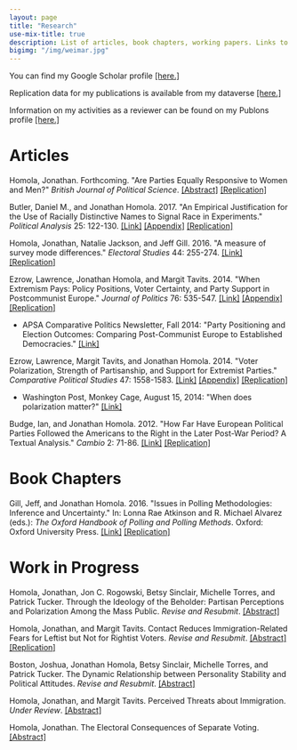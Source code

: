 ```yaml
---
layout: page
title: "Research"
use-mix-title: true
description: List of articles, book chapters, working papers. Links to abstracts, Google Scholar, replication files, and Publons.
bigimg: "/img/weimar.jpg"
---
```

You can find my Google Scholar profile <a href="https://scholar.google.com/citations?user=aSE6nxMAAAAJ" target="_blank">[here.]</a>

Replication data for my publications is available from my dataverse <a href="https://dataverse.harvard.edu/dataverse/jhomola" target="_blank">[here.]</a>

Information on my activities as a reviewer can be found on my Publons profile <a href="https://publons.com/a/1249053/" target="_blank">[here.]</a>

# Articles

Homola, Jonathan. Forthcoming. "Are Parties Equally Responsive to Women and Men?" *British Journal of Political Science*. [[Abstract]](http://jhomola.com/abstracts#responsiveness) [[Replication]](http://dx.doi.org/10.7910/DVN/K1TVXL "Replication Files")

Butler, Daniel M., and Jonathan Homola. 2017. "An Empirical Justification for the Use of Racially Distinctive Names to Signal Race in Experiments." *Political Analysis* 25: 122-130. [[Link]](https://doi.org/10.1017/pan.2016.15 "Political Analysis") <a href="http://jhomola.com/files/ButlerHomola_2017_PA_Excludability_Appendix.pdf" target="_blank">[Appendix]</a> [[Replication]](http://dx.doi.org/10.7910/DVN/LUGBL1 "Replication Files")

Homola, Jonathan, Natalie Jackson, and Jeff Gill. 2016. "A measure of survey mode differences." *Electoral Studies* 44: 255-274. [[Link]](http://dx.doi.org/10.1016/j.electstud.2016.06.010 "Electoral Studies") [[Replication]](http://dx.doi.org/10.7910/DVN/BHEM8T "Replication Files")

Ezrow, Lawrence, Jonathan Homola, and Margit Tavits. 2014. "When Extremism Pays: Policy Positions, Voter Certainty, and Party Support in Postcommunist Europe." *Journal of Politics* 76: 535-547. [[Link]](http://dx.doi.org/10.1017/S0022381613001461 "Journal of Politics") <a href="http://jhomola.com/files/EzrowHomolaTavits_2014_JOP_WhenExtremismPays_Appendix.pdf" target="_blank">[Appendix]</a> [[Replication]](http://dx.doi.org/10.7910/DVN/ZSBLXF "Replication Files")
 * APSA Comparative Politics Newsletter, Fall 2014: "Party Positioning and Election Outcomes: Comparing Post-Communist Europe to Established Democracies." [[Link]](http://charlescrabtree.com/archived_newsletters/2014_fall.pdf "Comparative Politics Newsletter")

Ezrow, Lawrence, Margit Tavits, and Jonathan Homola. 2014. "Voter Polarization, Strength of Partisanship, and Support for Extremist Parties." *Comparative Political Studies* 47: 1558-1583. [[Link]](http://dx.doi.org/10.1177/0010414013512605 "Comparative Political Studies") <a href="http://jhomola.com/files/EzrowTavitsHomola_2014_CPS_PolarizationExtremism_Appendix.pdf" target="_blank">[Appendix]</a> [[Replication]](http://dx.doi.org/10.7910/DVN/MP5XXC "Replication Files")
 * Washington Post, Monkey Cage, August 15, 2014: "When does polarization matter?" [[Link]](http://www.washingtonpost.com/blogs/monkey-cage/wp/2014/08/15/when-does-polarization-matter/ "Washington Post/Monkey Cage")

Budge, Ian, and Jonathan Homola. 2012. "How Far Have European Political Parties Followed the Americans to the Right in the Later Post-War Period? A Textual Analysis." *Cambio* 2: 71-86. [[Link]](http://dx.doi.org/10.13128/cambio-19435 "Cambio") [[Replication]](http://dx.doi.org/10.7910/DVN/NZFAXI "Replication Files")

# Book Chapters

Gill, Jeff, and Jonathan Homola. 2016. "Issues in Polling Methodologies: Inference and Uncertainty." In: Lonna Rae Atkinson and R. Michael Alvarez (eds.): *The Oxford Handbook of Polling and Polling Methods*. Oxford: Oxford University Press. [[Link]](http://dx.doi.org/10.1093/oxfordhb/9780190213299.013.11 "OUP Handbooks") [[Replication]](http://dx.doi.org/10.7910/DVN/X9NUOJ "Replication Files")

# Work in Progress

Homola, Jonathan, Jon C. Rogowski, Betsy Sinclair, Michelle Torres, and Patrick Tucker. Through the Ideology of the Beholder: Partisan Perceptions and Polarization Among the Mass Public. *Revise and Resubmit*. [[Abstract]](http://jhomola.com/abstracts#ideology)

Homola, Jonathan, and Margit Tavits. Contact Reduces Immigration-Related Fears for Leftist but Not for Rightist Voters. *Revise and Resubmit*. [[Abstract]](http://jhomola.com/abstracts#contact) [[Replication]](http://dx.doi.org/10.7910/DVN/THNDTR "Replication Files")

Boston, Joshua, Jonathan Homola, Betsy Sinclair, Michelle Torres, and Patrick Tucker. The Dynamic Relationship between Personality Stability and Political Attitudes. *Revise and Resubmit*. [[Abstract]](http://jhomola.com/abstracts#tipi)

Homola, Jonathan, and Margit Tavits. Perceived Threats about Immigration. *Under Review*. [[Abstract]](http://jhomola.com/abstracts#threats)

Homola, Jonathan. The Electoral Consequences of Separate Voting. [[Abstract]](http://jhomola.com/abstracts#separate)
